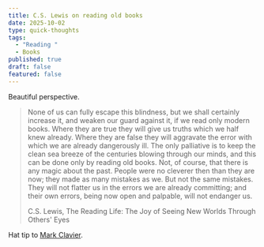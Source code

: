 ```yaml
---
title: C.S. Lewis on reading old books
date: 2025-10-02
type: quick-thoughts
tags:
  - "Reading "
  - Books
published: true
draft: false
featured: false
---
```

Beautiful perspective.

> None of us can fully escape this blindness, but we shall certainly increase it, and weaken our guard against it, if we read only modern books. Where they are true they will give us truths which we half knew already. Where they are false they will aggravate the error with which we are already dangerously ill. The only palliative is to keep the clean sea breeze of the centuries blowing through our minds, and this can be done only by reading old books. Not, of course, that there is any magic about the past. People were no cleverer then than they are now; they made as many mistakes as we. But not the same mistakes. They will not flatter us in the errors we are already committing; and their own errors, being now open and palpable, will not endanger us.  
> 
> C.S. Lewis, The Reading Life: The Joy of Seeing New Worlds Through Others' Eyes

Hat tip to [Mark Clavier](https://open.substack.com/pub/markclavier/p/in-defence-of-nostalgia?utm_source=share&utm_medium=android&r=1eft5).
